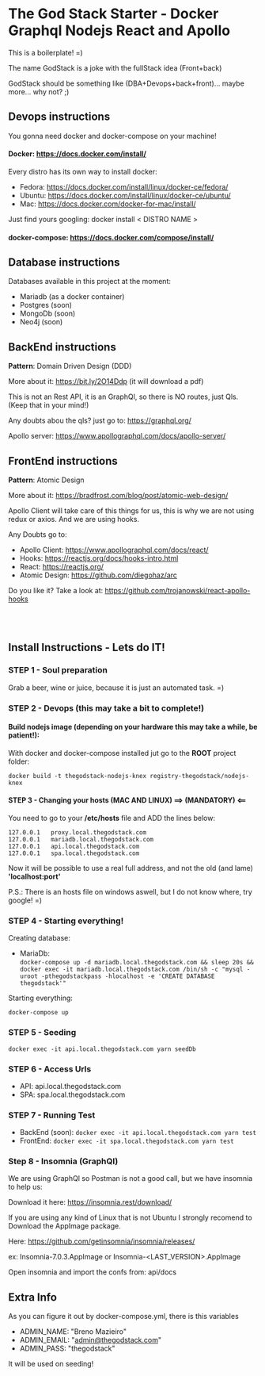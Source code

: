 # The God Stack Starter - Docker Graphql Nodejs React and Apollo

This is a boilerplate! =)

The name GodStack is a joke with the fullStack idea (Front+back)

GodStack should be something like (DBA+Devops+back+front)... maybe more... why not? ;)

## Devops instructions

You gonna need docker and docker-compose on your machine!

#### Docker: https://docs.docker.com/install/

Every distro has its own way to install docker:

- Fedora: https://docs.docker.com/install/linux/docker-ce/fedora/
- Ubuntu: https://docs.docker.com/install/linux/docker-ce/ubuntu/
- Mac: https://docs.docker.com/docker-for-mac/install/

Just find yours googling: docker install < DISTRO NAME >

#### docker-compose: https://docs.docker.com/compose/install/

## Database instructions

Databases available in this project at the moment:
- Mariadb (as a docker container)
- Postgres (soon)
- MongoDb (soon)
- Neo4j (soon)

## BackEnd instructions

**Pattern**: Domain Driven Design (DDD)

More about it: https://bit.ly/2O14Ddp (it will download a pdf)

This is not an Rest API, it is an GraphQl, so there is NO routes, just Qls. (Keep that in your mind!)

Any doubts abou the qls? just go to: https://graphql.org/

Apollo server: https://www.apollographql.com/docs/apollo-server/

## FrontEnd instructions

**Pattern**: Atomic Design

More about it: https://bradfrost.com/blog/post/atomic-web-design/

Apollo Client will take care of this things for us, this is why we are not using redux or axios.
And we are using hooks.

Any Doubts go to:
- Apollo Client: https://www.apollographql.com/docs/react/
- Hooks: https://reactjs.org/docs/hooks-intro.html
- React: https://reactjs.org/
- Atomic Design: https://github.com/diegohaz/arc

Do you like it?
Take a look at: https://github.com/trojanowski/react-apollo-hooks

&nbsp;  
&nbsp;  

## Install Instructions - Lets do IT!

###  **STEP 1 - Soul preparation**

Grab a beer, wine or juice, because it is just an automated task. =)

###  **STEP 2 - Devops (this may take a bit to complete!)**

####  Build nodejs image (depending on your hardware this may take a while, be **patient!**):

With docker and docker-compose installed jut go to the **ROOT** project folder:

`docker build -t thegodstack-nodejs-knex registry-thegodstack/nodejs-knex`

#### **STEP 3 - Changing your hosts (MAC AND LINUX)   ==> (MANDATORY) <==**
You need to go to your **/etc/hosts** file and ADD the lines below:  
```
127.0.0.1   proxy.local.thegodstack.com 
127.0.0.1   mariadb.local.thegodstack.com
127.0.0.1   api.local.thegodstack.com
127.0.0.1   spa.local.thegodstack.com
```

Now it will be possible to use a real full address, and not the old (and lame) **'localhost:port'**

P.S.: There is an hosts file on windows aswell, but I do not know where, try google! =)

###  **STEP 4 - Starting everything!**

Creating database:

- MariaDb:  
`docker-compose up -d mariadb.local.thegodstack.com && sleep 20s && docker exec -it mariadb.local.thegodstack.com /bin/sh -c "mysql -uroot -pthegodstackpass -hlocalhost -e 'CREATE DATABASE thegodstack'"`

Starting everything:

`docker-compose up`

### **STEP 5 - Seeding**

`docker exec -it api.local.thegodstack.com yarn seedDb`

### **STEP 6 - Access Urls**

* API: api.local.thegodstack.com
* SPA: spa.local.thegodstack.com

### **STEP 7 - Running Test**

* BackEnd (soon): `docker exec -it api.local.thegodstack.com yarn test`
* FrontEnd: `docker exec -it spa.local.thegodstack.com yarn test`

### **Step 8 - Insomnia (GraphQl)**

We are using GraphQl so Postman is not a good call, but we have insomnia to help us:

Download it here: https://insomnia.rest/download/

If you are using any kind of Linux that is not Ubuntu I strongly recomend to Download the AppImage package.

Here: https://github.com/getinsomnia/insomnia/releases/

ex: Insomnia-7.0.3.AppImage or Insomnia-<LAST_VERSION>.AppImage

Open insomnia and import the confs from: api/docs


## **Extra Info**

As you can figure it out by docker-compose.yml, there is this variables
  - ADMIN_NAME: "Breno Mazieiro"
  - ADMIN_EMAIL: "admin@thegodstack.com"
  - ADMIN_PASS: "thegodstack"

It will be used on seeding!
